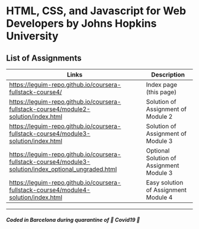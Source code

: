 # HTML, CSS, and Javascript for Web Developers by Johns Hopkins University  

## List of Assignments  

| Links | Description |  
|-------|-------------|  
|<https://leguim-repo.github.io/coursera-fullstack-course4/>| Index page (this page) |
|<https://leguim-repo.github.io/coursera-fullstack-course4/module2-solution/index.html>| Solution of Assignment of Module 2 |
|<https://leguim-repo.github.io/coursera-fullstack-course4/module3-solution/index.html>| Solution of Assignment of Module 3 |
|<https://leguim-repo.github.io/coursera-fullstack-course4/module3-solution/index_optional_ungraded.html>| Optional Solution of Assignment Module 3 |  
|<https://leguim-repo.github.io/coursera-fullstack-course4/module4-solution/index.html>| Easy solution of Assignment Module 4 |
---

##### Coded in Barcelona during quarantine of 🦠 Covid19 🦠  

<!-- Test of Better Comments extension of Visual Studio Code
 * Comments with colors using Better Comments Extension Visual Studio Code
 ! This is in red color  
 ? This is in blue color
 TODO: This is in orange color  
 // This is in strikerough and gray color

-->

